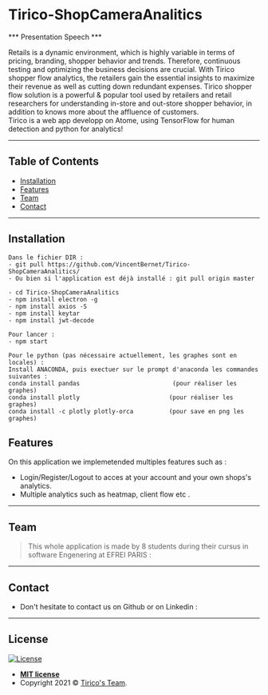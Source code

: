# Tirico-ShopCameraAnalitics

*** Presentation Speech  ***

Retails is a dynamic environment, which is highly variable in terms of pricing, branding, shopper behavior and trends. Therefore, continuous testing and optimizing the business decisions are crucial. With Tirico shopper flow analytics, the retailers gain the essential insights to maximize their revenue as well as cutting down redundant expenses. Tirico shopper flow solution is a powerful & popular tool used by retailers and retail researchers for understanding in-store and out-store shopper behavior, in addition to knows more about the affluence of customers. <br/> Tirico is a web app developp on Atome, using TensorFlow for human detection and python for analytics!


---

## Table of Contents 

- [Installation](#installation)
- [Features](#features)
- [Team](#team)
- [Contact](#Contact)

---

## Installation
 ```
 Dans le fichier DIR : 
 - git pull https://github.com/VincentBernet/Tirico-ShopCameraAnalitics/
 - Ou bien si l'application est déjà installé : git pull origin master
 
 - cd Tirico-ShopCameraAnalitics
 - npm install electron -g
 - npm install axios -S
 - npm install keytar
 - npm install jwt-decode

 Pour lancer :
 - npm start

Pour le python (pas nécessaire actuellement, les graphes sont en locales) : 
Install ANACONDA, puis exectuer sur le prompt d'anaconda les commandes suivantes :
conda install pandas                          (pour réaliser les graphes)
conda install plotly                         (pour réaliser les graphes)
conda install -c plotly plotly-orca          (pour save en png les graphes)
 ```
## Features
On this application we implemetended multiples features such as :
 - Login/Register/Logout to acces at your account and your own shops's analytics.
 - Multiple analytics such as heatmap, client flow etc .
 
---
## Team

> This whole application is made by 8 students during their cursus in software Engenering at EFREI PARIS :


---

## Contact
- Don't hesitate to contact us on Github or on Linkedin :




---

## License

[![License](http://img.shields.io/:license-mit-blue.svg?style=flat-square)](http://badges.mit-license.org)

- **[MIT license](http://opensource.org/licenses/mit-license.php)**
- Copyright 2021 © <a href="https://www.linkedin.com/in/vincent-bernet-028a64193/" target="_blank">Tirico's Team</a>.
